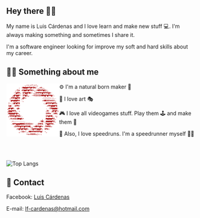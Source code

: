## Hey there 👋🏽
My name is Luis Cárdenas and I love learn and make new stuff 💻. I'm always making something and sometimes I share it.

I'm a software engineer looking for improve my soft and hard skills about my career.

## 👨🏽 Something about me
<p>
<img width=140 alt="hello there" align="left" src="https://github.com/luizon/Luizon/blob/master/Assets/StillAlive.gif"/>
</p>

⚙ I'm a natural born maker 🔧

🎨 I love art 🎭

🎮 I love all videogames stuff. Play them 🕹 and make them 🔨

🏁 Also, I love speedruns.  I'm a speedrunner myself 🏃‍♂️

<br>
<br>

![Top Langs](https://github-readme-stats.vercel.app/api/top-langs/?username=luizon&layout=compact)

## 💬 Contact
Facebook: [Luis Cárdenas](https://www.facebook.com/P.Luizon.CV/)

E-mail: lf-cardenas@hotmail.com
